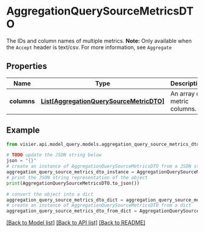 # AggregationQuerySourceMetricsDTO

The IDs and column names of multiple metrics.   **Note:**  Only available when the `Accept` header is text/csv. For more information, see `Aggregate`

## Properties

Name | Type | Description | Notes
------------ | ------------- | ------------- | -------------
**columns** | [**List[AggregationQuerySourceMetricDTO]**](AggregationQuerySourceMetricDTO.md) | An array of metric columns. | [optional] 

## Example

```python
from visier.api.model_query.models.aggregation_query_source_metrics_dto import AggregationQuerySourceMetricsDTO

# TODO update the JSON string below
json = "{}"
# create an instance of AggregationQuerySourceMetricsDTO from a JSON string
aggregation_query_source_metrics_dto_instance = AggregationQuerySourceMetricsDTO.from_json(json)
# print the JSON string representation of the object
print(AggregationQuerySourceMetricsDTO.to_json())

# convert the object into a dict
aggregation_query_source_metrics_dto_dict = aggregation_query_source_metrics_dto_instance.to_dict()
# create an instance of AggregationQuerySourceMetricsDTO from a dict
aggregation_query_source_metrics_dto_from_dict = AggregationQuerySourceMetricsDTO.from_dict(aggregation_query_source_metrics_dto_dict)
```
[[Back to Model list]](../README.md#documentation-for-models) [[Back to API list]](../README.md#documentation-for-api-endpoints) [[Back to README]](../README.md)


